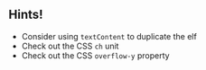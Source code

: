 ## Hints!
- Consider using `textContent` to duplicate the elf
- Check out the CSS `ch` unit
- Check out the CSS `overflow-y` property
